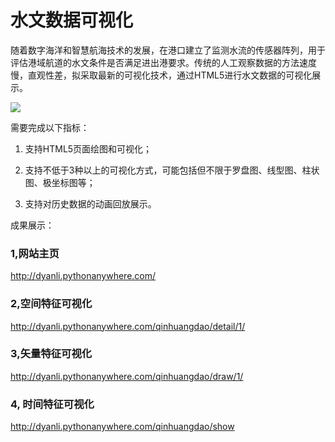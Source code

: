 
# 水文数据可视化

随着数字海洋和智慧航海技术的发展，在港口建立了监测水流的传感器阵列，用于评估港域航道的水文条件是否满足进出港要求。传统的人工观察数据的方法速度慢，直观性差，拟采取最新的可视化技术，通过HTML5进行水文数据的可视化展示。

![](http://otlgk6w53.bkt.clouddn.com/fig1.gif)

需要完成以下指标：
1. 支持HTML5页面绘图和可视化；

2. 支持不低于3种以上的可视化方式，可能包括但不限于罗盘图、线型图、柱状图、极坐标图等；

3. 支持对历史数据的动画回放展示。


成果展示：
### 1,网站主页
http://dyanli.pythonanywhere.com/

### 2,空间特征可视化
http://dyanli.pythonanywhere.com/qinhuangdao/detail/1/

### 3,矢量特征可视化
http://dyanli.pythonanywhere.com/qinhuangdao/draw/1/

### 4, 时间特征可视化
http://dyanli.pythonanywhere.com/qinhuangdao/show
